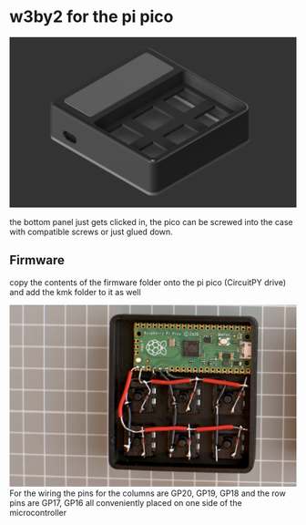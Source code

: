 # w3by2 for the pi pico

![preview](./preview.png)

the bottom panel just gets clicked in, the pico can be screwed into the case with compatible screws or just glued down.

## Firmware
copy the contents of the firmware folder onto the pi pico (CircuitPY drive) and add the kmk folder to it as well

![wiring](./wiring-hd.jpg)
For the wiring the pins for the columns are GP20, GP19, GP18 and the row pins are GP17, GP16 all conveniently placed on one side of the microcontroller